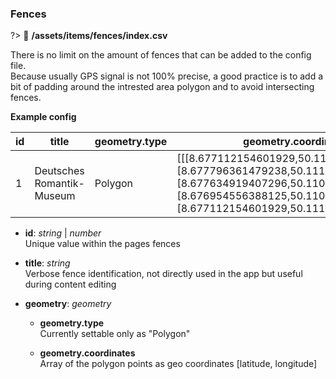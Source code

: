 ### Fences

?> :page_facing_up: **/assets/items/fences/index.csv**

There is no limit on the amount of fences that can be added to the config file. \
Because usually GPS signal is not 100% precise, a good practice is to add a bit of padding around the intrested area polygon and to avoid intersecting fences.

**Example config**

| id  | title                     | geometry.type | geometry.coordinates                                                                                                                                                                                |
| --- | ------------------------- | ------------- | --------------------------------------------------------------------------------------------------------------------------------------------------------------------------------------------------- |
| 1   | Deutsches Romantik-Museum | Polygon       | [[[8.677112154601929,50.111336486159445],[8.677796361479238,50.11127732472286],[8.677634919407296,50.11076212412124],[8.676954556388125,50.11080896076851],[8.677112154601929,50.111336486159445]]] |

- **id**: _string_ | _number_ \
  Unique value within the pages fences

- **title**: _string_ \
  Verbose fence identification, not directly used in the app but useful during content editing

- **geometry**: _geometry_

  - **geometry.type** \
    Currently settable only as "Polygon"

  - **geometry.coordinates** \
    Array of the polygon points as geo coordinates [latitude, longitude]
